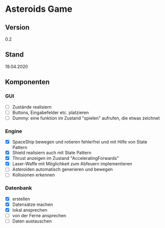 ﻿# Asteroids Game

## Version
0.2

## Stand
19.04.2020

## Komponenten

### GUI
- [ ] Zustände realisiern
- [ ] Buttons, Eingabefelder etc. platzieren
- [ ] Dummy: eine funktion im Zustand "spielen" aufrufen, die etwas zeichnet

### Engine
- [x] SpaceShip bewegen und rotieren fehlerfrei und mit Hilfe von State Pattern
- [x] Shield realisiern auch mit State Pattern
- [x] Thrust anzeigen im Zustand "AcceleratingForwards"
- [x] Laser-Waffe mit Möglichkeit zum Abfeuern implementieren
- [ ] Asteroiden automatisch generieren und bewegen
- [ ] Kollisionen erkennen

### Datenbank
- [x] erstellen
- [x] Datensätze machen
- [x] lokal ansprechen
- [ ] von der Ferne ansprechen
- [ ] Daten austauschen
